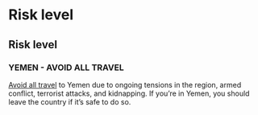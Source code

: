 # Risk level

## Risk level

### YEMEN - AVOID ALL TRAVEL

[Avoid all travel](#levels "Risk Levels") to Yemen due to ongoing tensions in the region, armed conflict, terrorist attacks, and kidnapping. If you’re in Yemen, you should leave the country if it’s safe to do so.